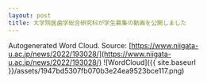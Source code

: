 ```yaml
---
layout: post
title: 大学院医歯学総合研究科が学生募集の動画を公開しました
---
```

Autogenerated Word Cloud.
Source\: [https://www.niigata-u.ac.jp/news/2022/193028/](https://www.niigata-u.ac.jp/news/2022/193028/)
![WordCloud]({{ site.baseurl }}/assets/1947bd5307fb070b3e24ea9523bce117.png)